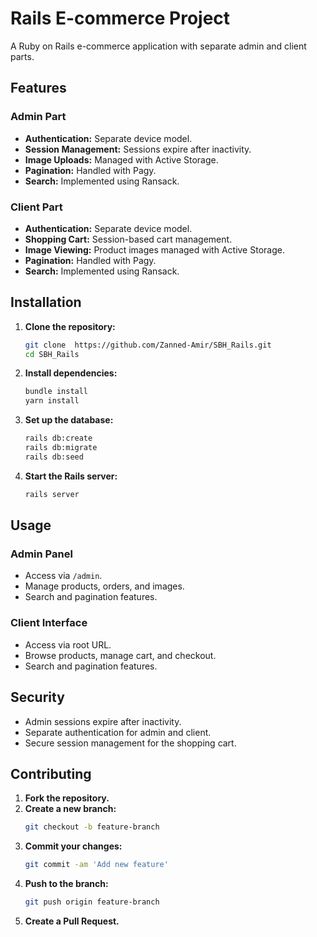 # Rails E-commerce Project

A Ruby on Rails e-commerce application with separate admin and client parts.

## Features

### Admin Part

- **Authentication:** Separate device model.
- **Session Management:** Sessions expire after inactivity.
- **Image Uploads:** Managed with Active Storage.
- **Pagination:** Handled with Pagy.
- **Search:** Implemented using Ransack.

### Client Part

- **Authentication:** Separate device model.
- **Shopping Cart:** Session-based cart management.
- **Image Viewing:** Product images managed with Active Storage.
- **Pagination:** Handled with Pagy.
- **Search:** Implemented using Ransack.

## Installation

1. **Clone the repository:**
    ```sh
    git clone  https://github.com/Zanned-Amir/SBH_Rails.git
    cd SBH_Rails
    ```

2. **Install dependencies:**
    ```sh
    bundle install
    yarn install
    ```

3. **Set up the database:**
    ```sh
    rails db:create
    rails db:migrate
    rails db:seed
    ```

4. **Start the Rails server:**
    ```sh
    rails server
    ```

## Usage

### Admin Panel

- Access via `/admin`.
- Manage products, orders, and images.
- Search and pagination features.

### Client Interface

- Access via root URL.
- Browse products, manage cart, and checkout.
- Search and pagination features.

## Security

- Admin sessions expire after inactivity.
- Separate authentication for admin and client.
- Secure session management for the shopping cart.

## Contributing

1. **Fork the repository.**
2. **Create a new branch:**
    ```sh
    git checkout -b feature-branch
    ```
3. **Commit your changes:**
    ```sh
    git commit -am 'Add new feature'
    ```
4. **Push to the branch:**
    ```sh
    git push origin feature-branch
    ```
5. **Create a Pull Request.**





